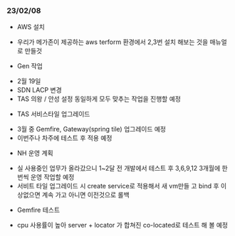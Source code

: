 ### 23/02/08

* AWS 설치
- 우리가 메가존이 제공하는 aws terform 환경에서 2,3번 설치 해보는 것을 매뉴얼로 만들것

* Gen 작업
- 2월 19일
- SDN LACP 변경
- TAS 의왕 / 안성 설정 동일하게 모두 맞추는 작업을 진행할 예정

* TAS 서비스타일 업그레이드
- 3월 중 Gemfire, Gateway(spring tile) 업그레이드 예정
- 이번주나 차주에 테스트 후 적용 예정


* NH 운영 계획
- 실 사용중인 업무가 올라갔으니 1~2달 전 개발에서 테스트 후 3,6,9,12 3개월에 한번씩 운영 작업할 예정
- 서비트 타일 업그레이드 시 create service로 적용해서 새 vm만들 고 bind 후 이상없으면 계속 가고 아니면 이전것으로 롤백

* Gemfire 테스트
- cpu 사용률이 높아 server + locator 가 합쳐진 co-located로 테스트 해 볼 예정
